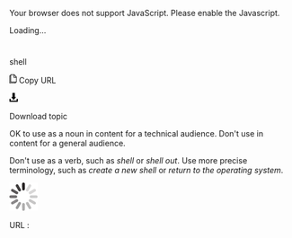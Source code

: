 Your browser does not support JavaScript. Please enable the Javascript.

Loading...

# 

shell

![Copy URL](shell_files/Copy.png)
Copy URL

![Download](shell_files/Download.png)

Download topic

OK to use as a noun in content for a technical audience. Don't use in content for a general audience.

Don't use as a verb, such as *shell* or *shell out*. Use more precise terminology, such as *create a new shell* or *return to the operating system*.

![In progress](shell_files/activity-large.gif)

URL :
